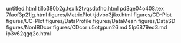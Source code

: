 untitled.html
tillo380b2g.tex
k2tvqsdofho.html
pd3qe04o408.tex
7faof3p21jg.html
figures/MatrixPlot
tjdvbo3jiko.html
figures/CD-Plot
figures/UC-Plot
figures/DataProfile
figures/DataMean
figures/DataSD
figures/NonIBDcor
figures/CDcor
u5otgpun26.md
5lp6879ed3.md
ip3v62qgq2o.html